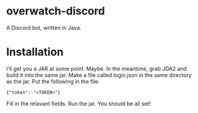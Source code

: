# overwatch-discord
A Discord bot, written in Java.

# Installation

I'll get you a JAR at some point. Maybe. In the meantime, grab JDA2 and build it into the same jar.
Make a file called login.json in the same directory as the jar. Put the following in the file:

`{"token": "<TOKEN>"}`

Fill in the relavant fields. Run the jar. You should be all set!
